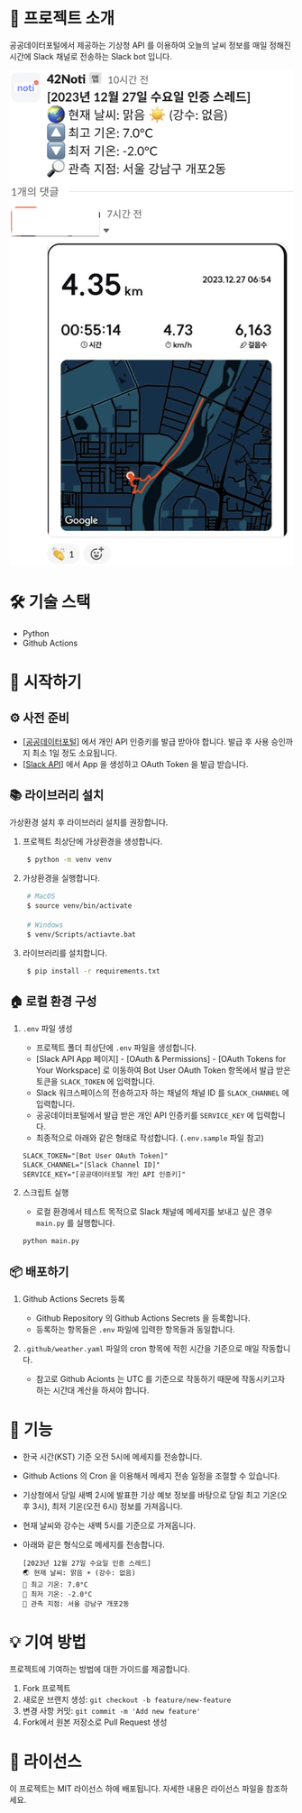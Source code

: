 # 📂 프로젝트 소개

공공데이터포털에서 제공하는 기상청 API 를 이용하여 오늘의 날씨 정보를 매일 정해진 시간에 Slack 채널로 전송하는 Slack bot 입니다.

![introduction.png](./images/introduction.png)

# 🛠 기술 스택

- Python
- Github Actions

# 🚀 시작하기

## ⚙️ 사전 준비

- [[공공데이터포털]](https://www.data.go.kr/) 에서 개인 API 인증키를 발급 받아야 합니다. 발급 후 사용 승인까지 최소 1일 정도 소요됩니다.
- [[Slack API]](https://api.slack.com/apps) 에서 App 을 생성하고 OAuth Token 을 발급 받습니다.

## 📚 라이브러리 설치

가상환경 설치 후 라이브러리 설치를 권장합니다.

1. 프로젝트 최상단에 가상환경을 생성합니다.
   ```bash
	$ python -m venv venv
   ```

2. 가상환경을 실행합니다.
   ```bash
    # MacOS
	$ source venv/bin/activate

	# Windows
	$ venv/Scripts/actiavte.bat
   ```

3. 라이브러리를 설치합니다.
   ```bash
	$ pip install -r requirements.txt
   ```

## 🏠 로컬 환경 구성

1. `.env` 파일 생성
   - 프로젝트 폴더 최상단에 `.env` 파일을 생성합니다.
   - [Slack API App 페이지] - [OAuth & Permissions] - [OAuth Tokens for Your Workspace] 로 이동하여 Bot User OAuth Token 항목에서 발급 받은 토큰을 `SLACK_TOKEN` 에 입력합니다.
   - Slack 워크스페이스의 전송하고자 하는 채널의 채널 ID 를 `SLACK_CHANNEL` 에 입력합니다.
   - 공공데이터포털에서 발급 받은 개인 API 인증키를 `SERVICE_KEY` 에 입력합니다.
   - 최종적으로 아래와 같은 형태로 작성합니다. (`.env.sample` 파일 참고)

	```
	SLACK_TOKEN="[Bot User OAuth Token]"
	SLACK_CHANNEL="[Slack Channel ID]"
	SERVICE_KEY="[공공데이터포털 개인 API 인증키]"
	```

2. 스크립트 실행
	- 로컬 환경에서 테스트 목적으로 Slack 채널에 메세지를 보내고 싶은 경우 `main.py` 를 실행합니다.
	```bash
	python main.py
	```

## 📦 배포하기

1. Github Actions Secrets 등록
   - Github Repository 의 Github Actions Secrets 을 등록합니다.
   - 등록하는 항목들은 `.env` 파일에 입력한 항목들과 동일합니다.

2. `.github/weather.yaml` 파일의 cron 항목에 적힌 시간을 기준으로 매일 작동합니다.
   - 참고로 Github Acionts 는 UTC 를 기준으로 작동하기 때문에 작동시키고자 하는 시간대 계산을 하셔야 합니다.

# 📱 기능

- 한국 시간(KST) 기준 오전 5시에 메세지를 전송합니다.
- Github Actions 의 Cron 을 이용해서 메세지 전송 일정을 조절할 수 있습니다.
- 기상청에서 당일 새벽 2시에 발표한 기상 예보 정보를 바탕으로 당일 최고 기온(오후 3시), 최저 기온(오전 6시) 정보를 가져옵니다.
- 현재 날씨와 강수는 새벽 5시를 기준으로 가져옵니다.
- 아래와 같은 형식으로 메세지를 전송합니다.

	```
	[2023년 12월 27일 수요일 인증 스레드]
	🌏 현재 날씨: 맑음 ☀️ (강수: 없음)
	🔼 최고 기온: 7.0°C
	🔽 최저 기온: -2.0°C
	🔎 관측 지점: 서울 강남구 개포2동
	```

# 💡 기여 방법

프로젝트에 기여하는 방법에 대한 가이드를 제공합니다.

1. Fork 프로젝트
2. 새로운 브랜치 생성: `git checkout -b feature/new-feature`
3. 변경 사항 커밋: `git commit -m 'Add new feature'`
4. Fork에서 원본 저장소로 Pull Request 생성

# 💼 라이선스

이 프로젝트는 MIT 라이선스 하에 배포됩니다. 자세한 내용은 라이선스 파일을 참조하세요.